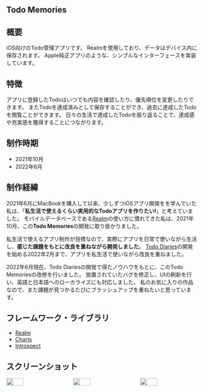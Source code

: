 ## Todo Memories
## 概要
iOS向けのTodo管理アプリです。
Realmを使用しており、データはデバイス内に保存されます。
Apple純正アプリのような、シンプルなインターフェースを実装しています。


## 特徴
アプリに登録したTodoはいつでも内容を確認したり、優先順位を変更したりできます。
またTodoを達成済みとして保存することができ、過去に達成したTodoを閲覧ことができます。
日々の生活で達成したTodoを振り返ることで、達成感や充実感を獲得することにつながります。

## 制作時期
- 2021年10月
- 2022年6月

## 制作経緯
2021年6月にMacBookを購入して以来、少しずつiOSアプリ開発をを学んでいた私は、「**私生活で使えるくらい実用的なTodoアプリを作りたい!**」と考えていました。
モバイルデータベースである[Realm](https://github.com/realm/realm-swift)の使い方に慣れてきた私は、2021年10月、この**Todo Memories**の開発に取り掛かりました。

私生活で使えるアプリ制作が目標なので、実際にアプリを日常で使いながら生活し、**感じた課題をもとに改良を重ねながら開発しました**。
[Todo Diaries](https://github.com/Yu357/TodoDiaries)の開発を始める2022年2月まで、アプリを私生活で使いながら改良を重ねました。

2022年6月現在、Todo Diariesの開発で得たノウハウをもとに、このTodo Memoriesの改修を行いました。
放置されていたバグを修正し、UIの刷新を行い、英語と日本語へのローカライズにも対応しました。
私のお気に入りの作品なので、また課題が見つかるたびにブラッシュアップを重ねたいと思っています。

## フレームワーク・ライブラリ
- [Realm](https://github.com/realm/realm-swift)
- [Charts](https://github.com/danielgindi/Charts)
- [Introspect](https://github.com/siteline/SwiftUI-Introspect)

## スクリーンショット
<div style="display: flex; justify-content: space-between;">
  <img style="display: block; width: 30%;" src="https://user-images.githubusercontent.com/65577595/174990185-d91a826c-3e04-41be-9df7-da0beb690c98.png"/>
  <img style="display: block; width: 30%;" src="https://user-images.githubusercontent.com/65577595/174990200-7a9f9d23-85b2-457b-80a8-629410d06ed7.png"/>
  <img style="display: block; width: 30%;" src="https://user-images.githubusercontent.com/65577595/174990215-fd7cba42-5019-4abe-a4ec-17337ee44800.png"/>
</div>
